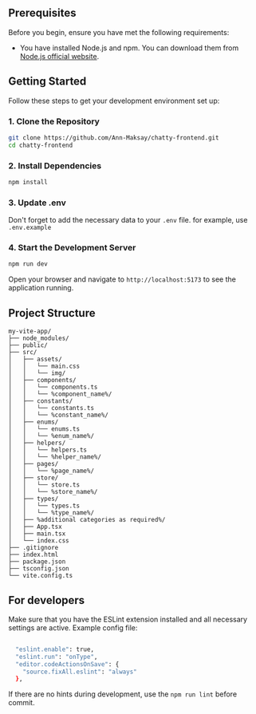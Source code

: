 ## Prerequisites

Before you begin, ensure you have met the following requirements:

- You have installed Node.js and npm. You can download them from [Node.js official website](https://nodejs.org/).

## Getting Started

Follow these steps to get your development environment set up:

### 1. Clone the Repository

```bash
git clone https://github.com/Ann-Maksay/chatty-frontend.git
cd chatty-frontend
```

### 2. Install Dependencies

```bash
npm install
```

### 3. Update .env

Don't forget to add the necessary data to your `.env` file. for example, use `.env.example`

### 4. Start the Development Server

```bash
npm run dev
```

Open your browser and navigate to `http://localhost:5173` to see the application running.

## Project Structure

```plaintext
my-vite-app/
├── node_modules/
├── public/
├── src/
│   ├── assets/
│   │   └── main.css
│   │   └── img/
│   ├── components/
│   │   └── components.ts
│   │   └── %component_name%/
│   ├── constants/
│   │   └── constants.ts
│   │   └── %constant_name%/
│   ├── enums/
│   │   └── enums.ts
│   │   └── %enum_name%/
│   ├── helpers/
│   │   └── helpers.ts
│   │   └── %helper_name%/
│   ├── pages/
│   │   └── %page_name%/
│   ├── store/
│   │   └── store.ts
│   │   └── %store_name%/
│   ├── types/
│   │   └── types.ts
│   │   └── %type_name%/
│   ├── %additional categories as required%/
│   ├── App.tsx
│   ├── main.tsx
│   └── index.css
├── .gitignore
├── index.html
├── package.json
├── tsconfig.json
└── vite.config.ts
```

## For developers

Make sure that you have the ESLint extension installed and all necessary settings are active.
Example config file:

```bash

  "eslint.enable": true,
  "eslint.run": "onType",
  "editor.codeActionsOnSave": {
    "source.fixAll.eslint": "always"
  },

```

If there are no hints during development, use the `npm run lint` before commit.
